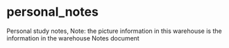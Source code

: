 # personal_notes
Personal study notes, Note: the picture information in this warehouse is the information in the warehouse Notes document
